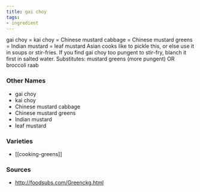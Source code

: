 ```yaml
---
title: gai choy
tags:
- ingredient
---
```

gai choy = kai choy = Chinese mustard cabbage = Chinese mustard greens = Indian mustard = leaf mustard Asian cooks like to pickle this, or else use it in soups or stir-fries. If you find gai choy too pungent to stir-fry, blanch it first in salted water. Substitutes: mustard greens (more pungent) OR broccoli raab

### Other Names

* gai choy
* kai choy
* Chinese mustard cabbage
* Chinese mustard greens
* Indian mustard
* leaf mustard

### Varieties

* [[cooking-greens]]

### Sources
* http://foodsubs.com/Greenckg.html

